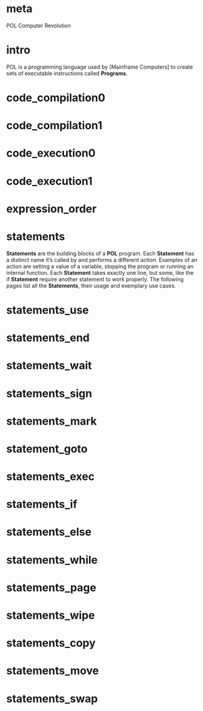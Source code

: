 # meta
POL
Computer Revolution

# intro
POL is a programming language used by [Mainframe Computers] to create sets of executable instructions called **Programs**.

# code_compilation0

# code_compilation1

# code_execution0

# code_execution1

# expression_order

# statements
**Statements** are the building blocks of a **POL** program. Each **Statement** has a distinct name it’s called by and performs a different action. 
Examples of an action are setting a value of a variable, stopping the program or running an internal function. 
Each **Statement** takes exactly one line, but some, like the if **Statement** require another statement to work properly.
The following pages list all the **Statements**, their usage and exemplary use cases.

# statements_use

# statements_end

# statements_wait

# statements_sign

# statements_mark

# statement_goto

# statements_exec

# statements_if

# statements_else

# statements_while

# statements_page

# statements_wipe

# statements_copy

# statements_move

# statements_swap